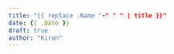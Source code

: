 ```yaml
---
title: "{{ replace .Name "-" " " | title }}"
date: {{ .Date }}
draft: true
author: "Kiran"
---
```


